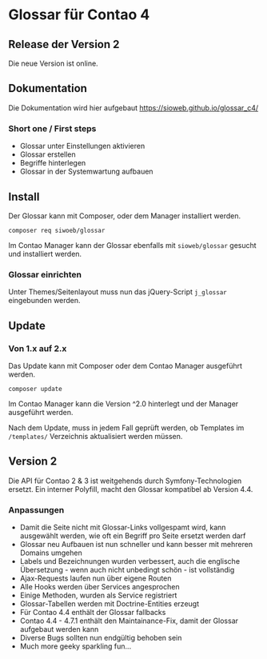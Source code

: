 # Glossar für Contao 4

## Release der Version 2

Die neue Version ist online.

## Dokumentation

Die Dokumentation wird hier aufgebaut https://sioweb.github.io/glossar_c4/

### Short one / First steps

- Glossar unter Einstellungen aktivieren
- Glossar erstellen
- Begriffe hinterlegen
- Glossar in der Systemwartung aufbauen

## Install

Der Glossar kann mit Composer, oder dem Manager installiert werden.

```
composer req siwoeb/glossar
```

Im Contao Manager kann der Glossar ebenfalls mit `sioweb/glossar` gesucht und installiert werden.

### Glossar einrichten

Unter Themes/Seitenlayout muss nun das jQuery-Script `j_glossar` eingebunden werden.

## Update

### Von 1.x auf 2.x

Das Update kann mit Composer oder dem Contao Manager ausgeführt werden.

```
composer update
```

Im Contao Manager kann die Version ^2.0 hinterlegt und der Manager ausgeführt werden.

Nach dem Update, muss in jedem Fall geprüft werden, ob Templates im `/templates/` Verzeichnis aktualisiert werden müssen.

## Version 2

Die API für Contao 2 & 3 ist weitgehends durch Symfony-Technologien ersetzt. Ein interner Polyfill, macht den Glossar kompatibel ab Version 4.4.

### Anpassungen

- Damit die Seite nicht mit Glossar-Links vollgespamt wird, kann ausgewählt werden, wie oft ein Begriff pro Seite ersetzt werden darf
- Glossar neu Aufbauen ist nun schneller und kann besser mit mehreren Domains umgehen
- Labels und Bezeichnungen wurden verbessert, auch die englische Übersetzung - wenn auch nicht unbedingt schön - ist vollständig
- Ajax-Requests laufen nun über eigene Routen
- Alle Hooks werden über Services angesprochen
- Einige Methoden, wurden als Service registriert
- Glossar-Tabellen werden mit Doctrine-Entities erzeugt
- Für Contao 4.4 enthält der Glossar fallbacks
- Contao 4.4 - 4.7.1 enthält den Maintainance-Fix, damit der Glossar aufgebaut werden kann
- Diverse Bugs sollten nun endgültig behoben sein
- Much more geeky sparkling fun...

